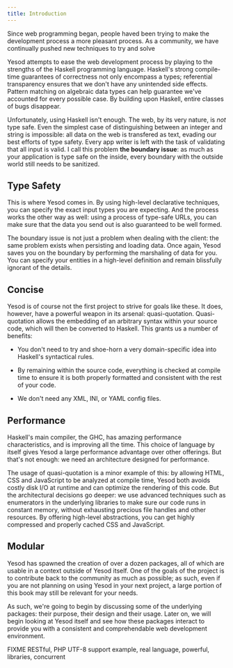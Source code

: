 ```yaml
---
title: Introduction
---
```

Since web programming began, people haved been trying to make the development process a more pleasant process. As a community, we have continually pushed new techniques to try and solve 

Yesod attempts to ease the web development process by playing to the strengths of the Haskell programming language. Haskell's strong compile-time guarantees of correctness not only encompass a types; referential transparency ensures that we don't have any unintended side effects. Pattern matching on algebraic data types can help guarantee we've accounted for every possible case. By building upon Haskell, entire classes of bugs disappear.

Unfortunately, using Haskell isn't enough. The web, by its very nature, is *not* type safe. Even the simplest case of distinguishing between an integer and string is impossible: all data on the web is transfered as text, evading our best efforts of type safety. Every app writer is left with the task of validating that all input is valid. I call this problem **the boundary issue**: as much as your application is type safe on the inside, every boundary with the outside world still needs to be sanitized.

## Type Safety

This is where Yesod comes in. By using high-level declarative techniques, you can specify the exact input types you are expecting. And the process works the other way as well: using a process of type-safe URLs, you can make sure that the data you send out is also guaranteed to be well formed.

The boundary issue is not just a problem when dealing with the client: the same problem exists when persisting and loading data. Once again, Yesod saves you on the boundary by performing the marshaling of data for you. You can specify your entities in a high-level definition and remain blissfully ignorant of the details.

## Concise

Yesod is of course not the first project to strive for goals like these. It does, however, have a powerful weapon in its arsenal: quasi-quotation. Quasi-quotation allows the embedding of an arbitrary syntax within your source code, which will then be converted to Haskell. This grants us a number of benefits:

* You don't need to try and shoe-horn a very domain-specific idea into Haskell's syntactical rules.

* By remaining within the source code, everything is checked at compile time to ensure it is both properly formatted and consistent with the rest of your code.

* We don't need any XML, INI, or YAML config files.

## Performance

Haskell's main compiler, the GHC, has amazing performance characteristics, and is improving all the time. This choice of language by itself gives Yesod a large performance advantage over other offerings. But that's not enough: we need an architecture designed for performance.

The usage of quasi-quotation is a minor example of this: by allowing HTML, CSS and JavaScript to be analyzed at compile time, Yesod both avoids costly disk I/O at runtime and can optimize the rendering of this code. But the architectural decisions go deeper: we use advanced techniques such as enumerators in the underlying libraries to make sure our code runs in constant memory, without exhausting precious file handles and other resources. By offering high-level abstractions, you can get highly compressed and properly cached CSS and JavaScript.

## Modular

Yesod has spawned the creation of over a dozen packages, all of which are usable in a context outside of Yesod itself. One of the goals of the project is to contribute back to the community as much as possible; as such, even if you are not planning on using Yesod in your next project, a large portion of this book may still be relevant for your needs.

As such, we're going to begin by discussing some of the underlying packages: their purpose, their design and their usage. Later on, we will begin looking at Yesod itself and see how these packages interact to provide you with a consistent and comprehendable web development environment.

FIXME RESTful, PHP UTF-8 support example, real language, powerful, libraries, concurrent
